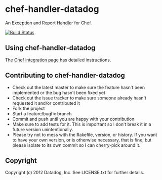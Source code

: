 # chef-handler-datadog

An Exception and Report Handler for Chef.

[![Build Status](https://secure.travis-ci.org/DataDog/chef-handler-datadog.png?branch=master)](http://travis-ci.org/DataDog/chef-handler-datadog)

## Using chef-handler-datadog

The [Chef integration page](https://app.datadoghq.com/accounts/settings#integrations) has detailed instructions.

## Contributing to chef-handler-datadog

* Check out the latest master to make sure the feature hasn't been implemented or the bug hasn't been fixed yet
* Check out the issue tracker to make sure someone already hasn't requested it and/or contributed it
* Fork the project
* Start a feature/bugfix branch
* Commit and push until you are happy with your contribution
* Make sure to add tests for it. This is important so I don't break it in a future version unintentionally.
* Please try not to mess with the Rakefile, version, or history. If you want to have your own version, or is otherwise necessary, that is fine, but please isolate to its own commit so I can cherry-pick around it.

## Copyright

Copyright (c) 2012 Datadog, Inc. See LICENSE.txt for further details.
